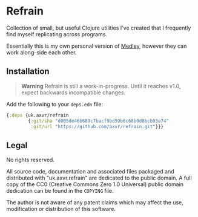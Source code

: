 # Refrain

Collection of small, but useful Clojure utilities I've created that
I frequently find myself replicating across programs.

Essentially this is my own personal version of [Medley](https://github.com/weavejester/medley),
however they can work along-side each other.


## Installation

> **Warning**
> Refrain is still a work-in-progress.  Until it reaches v1.0, expect backwards
> incompatible changes.

Add the following to your `deps.edn` file:

```clojure
{:deps {uk.axvr/refrain
        {:git/sha "d005de46b689c7bacf9bd59b6c68b0d8bcb93e74"
         :git/url "https://github.com/axvr/refrain.git"}}}
```


## Legal

No rights reserved.

All source code, documentation and associated files packaged and distributed
with "uk.axvr.refrain" are dedicated to the public domain. A full copy of the
CC0 (Creative Commons Zero 1.0 Universal) public domain dedication can be found
in the `COPYING` file.

The author is not aware of any patent claims which may affect the use,
modification or distribution of this software.
